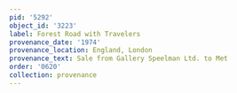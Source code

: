 ```yaml
---
pid: '5292'
object_id: '3223'
label: Forest Road with Travelers
provenance_date: '1974'
provenance_location: England, London
provenance_text: Sale from Gallery Speelman Ltd. to Met
order: '0620'
collection: provenance
---
```

